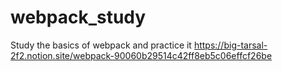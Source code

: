 # webpack_study
Study the basics of webpack and practice it
https://big-tarsal-2f2.notion.site/webpack-90060b29514c42ff8eb5c06effcf26be
